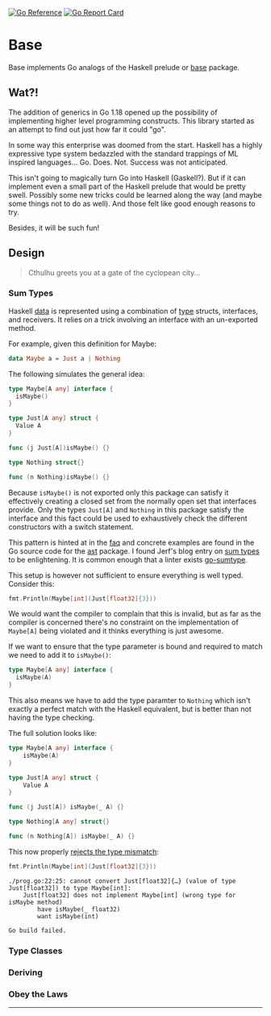 [![Go Reference][pkg.go.dev badge]][pkg.go.dev]
[![Go Report Card][goreportcard badge]][goreportcard]

# Base

Base implements Go analogs of the Haskell prelude or [base][base] package.

## Wat?!

The addition of generics in Go 1.18 opened up the possibility of implementing
higher level programming constructs. This library started as an attempt to find
out just how far it could "go".

In some way this enterprise was doomed from the start. Haskell has a highly
expressive type system bedazzled with the standard trappings of ML inspired
languages... Go. Does. Not. Success was not anticipated.

This isn't going to magically turn Go into Haskell (Gaskell?). But if it can
implement even a small part of the Haskell prelude that would be pretty swell.
Possibly some new tricks could be learned along the way (and maybe some things
not to do as well). And those felt like good enough reasons to try.

Besides, it will be such fun!

## Design

> Cthulhu greets you at a gate of the cyclopean city...

### Sum Types

Haskell [data][haskell:data] is represented using a combination of
[type][go:type] structs, interfaces, and receivers. It relies on a trick
involving an interface with an un-exported method.

For example, given this definition for Maybe:

```haskell
data Maybe a = Just a | Nothing
```

The following simulates the general idea:

```go
type Maybe[A any] interface {
  isMaybe()
}

type Just[A any] struct {
  Value A
}

func (j Just[A])isMaybe() {}

type Nothing struct{}

func (n Nothing)isMaybe() {}
```

Because `isMaybe()` is not exported only this package can satisfy it
effectively creating a closed set from the normally open set that interfaces
provide. Only the types `Just[A]` and `Nothing` in this package satisfy the
interface and this fact could be used to exhaustively check the different
constructors with a switch statement.

This pattern is hinted at in the [faq][go:faq:variant_types] and concrete
examples are found in the Go source code for the [ast][go:src:ast:Expr]
package. I found Jerf's blog entry on [sum types][jerf:sum_type] to be
enlightening. It is common enough that a linter exists
[go-sumtype][go-sumtype].

This setup is however not sufficient to ensure everything is well typed.
Consider this:

```go
fmt.Println(Maybe[int](Just[float32]{3}))
```

We would want the compiler to complain that this is invalid, but as far as the
compiler is concerned there's no constraint on the implementation of `Maybe[A]`
being violated and it thinks everything is just awesome.

If we want to ensure that the type parameter is bound and required to match we
need to add it to `isMaybe()`:

```go
type Maybe[A any] interface {
  isMaybe(A)
}
```

This also means we have to add the type paramter to `Nothing` which isn't
exactly a perfect match with the Haskell equivalent, but is better than not
having the type checking.

The full solution looks like:

```go
type Maybe[A any] interface {
	isMaybe(A)
}

type Just[A any] struct {
	Value A
}

func (j Just[A]) isMaybe(_ A) {}

type Nothing[A any] struct{}

func (n Nothing[A]) isMaybe(_ A) {}
```

This now properly [rejects the type mismatch](https://go.dev/play/p/sWIigIgR_yJ):

```go
fmt.Println(Maybe[int](Just[float32]{3}))
```

```
./prog.go:22:25: cannot convert Just[float32]{…} (value of type Just[float32]) to type Maybe[int]:
	Just[float32] does not implement Maybe[int] (wrong type for isMaybe method)
		have isMaybe(_ float32)
		want isMaybe(int)

Go build failed.
```

### Type Classes

### Deriving

### Obey the Laws

---

[base]: https://hackage.haskell.org/package/base-4.16.0.0/docs/index.html
[goreportcard badge]: https://goreportcard.com/badge/github.com/calebcase/base
[goreportcard]: https://goreportcard.com/report/github.com/calebcase/base
[pkg.go.dev badge]: https://pkg.go.dev/badge/github.com/calebcase/base.svg
[pkg.go.dev]: https://pkg.go.dev/github.com/calebcase/base

[haskell:data]: https://wiki.haskell.org/Type#Data_declarations
[haskell:newtype]: https://wiki.haskell.org/Type#Type_and_newtype

[go:type]: https://go.dev/ref/spec#Type_definitions

[go:faq:variant_types]: https://go.dev/doc/faq#variant_types
[go:src:ast:Expr]: https://github.com/golang/go/blob/690ac4071fa3e07113bf371c9e74394ab54d6749/src/go/ast/ast.go#L38-L42

[go-sumtype]: https://github.com/BurntSushi/go-sumtype
[jerf:sum_type]: http://www.jerf.org/iri/post/2917
